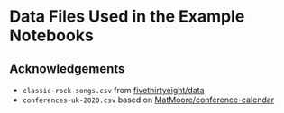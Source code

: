 # Data Files Used in the Example Notebooks

## Acknowledgements

* `classic-rock-songs.csv` from [fivethirtyeight/data](https://github.com/fivethirtyeight/data)
* `conferences-uk-2020.csv` based on [MatMoore/conference-calendar](https://github.com/MatMoore/conference-calendar/blob/master/data/2020.csv)

